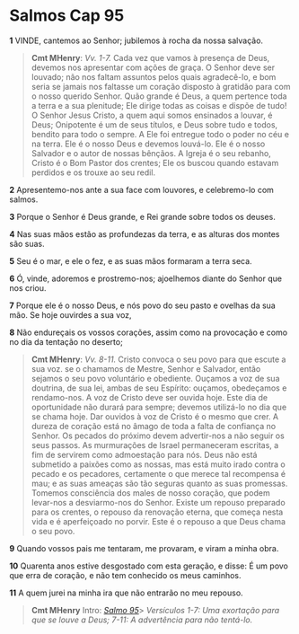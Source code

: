 # Salmos Cap 95

**1** 	VINDE, cantemos ao Senhor; jubilemos à rocha da nossa salvação.

> **Cmt MHenry**: *Vv. 1-7.* Cada vez que vamos à presença de Deus, devemos nos apresentar com ações de graça. O Senhor deve ser louvado; não nos faltam assuntos pelos quais agradecê-lo, e bom seria se jamais nos faltasse um coração disposto à gratidão para com o nosso querido Senhor. Quão grande é Deus, a quem pertence toda a terra e a sua plenitude; Ele dirige todas as coisas e dispõe de tudo! O Senhor Jesus Cristo, a quem aqui somos ensinados a louvar, é Deus; Onipotente é um de seus títulos, e Deus sobre tudo e todos, bendito para todo o sempre. A Ele foi entregue todo o poder no céu e na terra. Ele é o nosso Deus e devemos louvá-lo. Ele é o nosso Salvador e o autor de nossas bênçãos. A Igreja é o seu rebanho, Cristo é o Bom Pastor dos crentes; Ele os buscou quando estavam perdidos e os trouxe ao seu redil.

**2** 	Apresentemo-nos ante a sua face com louvores, e celebremo-lo com salmos.

**3** 	Porque o Senhor é Deus grande, e Rei grande sobre todos os deuses.

**4** 	Nas suas mãos estão as profundezas da terra, e as alturas dos montes são suas.

**5** 	Seu é o mar, e ele o fez, e as suas mãos formaram a terra seca.

**6** 	Ó, vinde, adoremos e prostremo-nos; ajoelhemos diante do Senhor que nos criou.

**7** 	Porque ele é o nosso Deus, e nós povo do seu pasto e ovelhas da sua mão. Se hoje ouvirdes a sua voz,

**8** 	Não endureçais os vossos corações, assim como na provocação e como no dia da tentação no deserto;

> **Cmt MHenry**: *Vv. 8-11.* Cristo convoca o seu povo para que escute a sua voz. se o chamamos de Mestre, Senhor e Salvador, então sejamos o seu povo voluntário e obediente. Ouçamos a voz de sua doutrina, de sua lei, ambas de seu Espírito: ouçamos, obedeçamos e rendamo-nos. A voz de Cristo deve ser ouvida hoje. Este dia de oportunidade não durará para sempre; devemos utilizá-lo no dia que se chama hoje. Dar ouvidos à voz de Cristo é o mesmo que crer. A dureza de coração está no âmago de toda a falta de confiança no Senhor. Os pecados do próximo devem advertir-nos a não seguir os seus passos. As murmurações de Israel permaneceram escritas, a fim de servirem como admoestação para nós. Deus não está submetido a paixões como as nossas, mas está muito irado contra o pecado e os pecadores, certamente o que merece tal recompensa é mau; e as suas ameaças são tão seguras quanto as suas promessas. Tomemos consciência dos males de nosso coração, que podem levar-nos a desviarmo-nos do Senhor. Existe um repouso preparado para os crentes, o repouso da renovação eterna, que começa nesta vida e é aperfeiçoado no porvir. Este é o repouso a que Deus chama o seu povo.

**9** 	Quando vossos pais me tentaram, me provaram, e viram a minha obra.

**10** 	Quarenta anos estive desgostado com esta geração, e disse: É um povo que erra de coração, e não tem conhecido os meus caminhos.

**11** 	A quem jurei na minha ira que não entrarão no meu repouso.


> **Cmt MHenry** Intro: *[Salmo 95](../19A-Sl/95.md#0)*> *Versículos 1-7: Uma exortação para que se louve a Deus; 7-11: A advertência para não tentá-lo.*